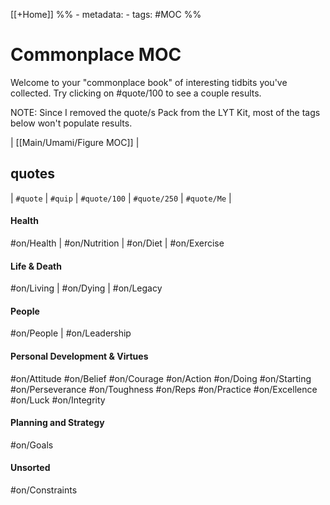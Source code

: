 [[+Home]]
%% - metadata:
	- tags: #MOC %% 
# Commonplace MOC 
Welcome to your "commonplace book" of interesting tidbits you've collected. Try clicking on #quote/100 to see a couple results. 

NOTE: Since I removed the quote/s Pack from the LYT Kit, most of the tags below won't populate results. 

| [[Main/Umami/Figure MOC]] | 

## quotes
| `#quote` | `#quip` | `#quote/100` | `#quote/250` | `#quote/Me` |

#### Health
#on/Health | #on/Nutrition | #on/Diet | #on/Exercise

#### Life & Death
#on/Living | #on/Dying | #on/Legacy

#### People
#on/People | #on/Leadership

#### Personal Development & Virtues
#on/Attitude #on/Belief #on/Courage
#on/Action #on/Doing #on/Starting
#on/Perseverance #on/Toughness
#on/Reps #on/Practice #on/Excellence #on/Luck
#on/Integrity

#### Planning and Strategy
#on/Goals

#### Unsorted
#on/Constraints 